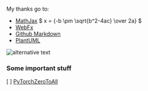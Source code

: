 My thanks go to:
- [MathJax](https://math.meta.stackexchange.com/questions/5020/mathjax-basic-tutorial-and-quick-reference) $ x = {-b \pm \sqrt{b^2-4ac} \over 2a} $
- [WebFx](https://www.webfx.com/tools/emoji-cheat-sheet/)
- [Github Markdown](https://guides.github.com/pdfs/markdown-cheatsheet-online.pdf)
- [PlantUML](https://github.com/mikitex70/plantuml-markdown)

![alternative text](http://www.plantuml.com/plantuml/proxy?cache=no&src=https://raw.githubusercontent.com/Impulsleistung/miscAI/master/.plantUML/test.txt)



### Some important stuff
[ ] [PyTorchZeroToAll](https://www.youtube.com/playlist?list=PLlMkM4tgfjnJ3I-dbhO9JTw7gNty6o_2m)



